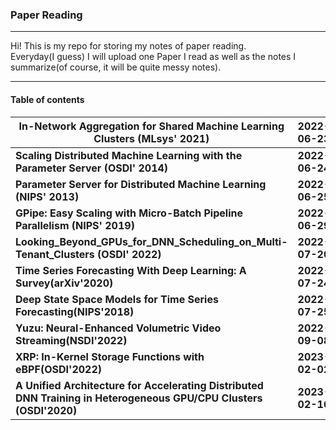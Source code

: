 ### Paper Reading   
---
Hi! This is my repo for storing my notes of paper reading.  
Everyday(I guess) I will upload one Paper I read as well as the notes I summarize(of course, it will be quite messy notes). 

---

#### Table of contents

| In-Network Aggregation for Shared Machine Learning Clusters (MLsys' 2021) | 2022-06-23     |
| ------------------------------------------------------------ | -------------- |
| **Scaling Distributed Machine Learning with the Parameter Server (OSDI' 2014)** | **2022-06-24** |
| **Parameter Server for Distributed Machine Learning (NIPS' 2013)** | **2022-06-25** |
| **GPipe: Easy Scaling with Micro-Batch Pipeline Parallelism (NIPS' 2019)** | **2022-06-29** |
| **Looking_Beyond_GPUs_for_DNN_Scheduling_on_Multi-Tenant_Clusters (OSDI' 2022)** | **2022-07-20** |
| **Time Series Forecasting With Deep Learning: A Survey(arXiv'2020)** | **2022-07-24** |
| **Deep State Space Models for Time Series Forecasting(NIPS'2018)** | **2022-07-25** |
| **Yuzu: Neural-Enhanced Volumetric Video Streaming(NSDI'2022)** | **2022-09-08** |
| **XRP: In-Kernel Storage Functions with eBPF(OSDI'2022)**    | **2023-02-02** |
| **A Unified Architecture for Accelerating Distributed DNN Training in Heterogeneous GPU/CPU Clusters (OSDI'2020)** | **2023-02-16** |



